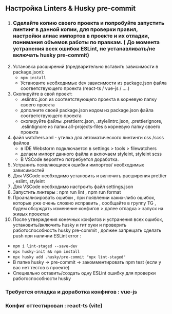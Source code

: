 ## Настройка Linters & Husky pre-commit

1. ### Сделайте копию своего проекта и попробуйте запустить линтинг в данной копии, для проверки правил, настройки алиас импортов в проекте и их отладки, понимания объемов работы по правкам. ( До момента устранения всех ошибок ESLint, не устанавливать/не включать husky pre-commit)
2. Установка расширений (предварительно вставить зависимости в package.json):
   - `npm install`
   - Установите необходимые dev зависимости из package.json файла соответствующего проекта (react-ts / vue-js / ....)
3. Скопируйте в свой проект:
   - .eslintrc.json из соответствующего проекта в корневую папку своего проекта
   - дополните своей package.json кодом из package.json файла соответствующего проекта
   - скопируйте файлы .prettierrc.json, .stylelintrc.json, .prettierignore, .eslintignore из папки all-projects-files в корневую папку своего проекта
4. файл watchers.xml - утилка для автоматического линтинги css /scss файлов
   - в IDE Webstorm подключается в settings > tools > filewatchers
   - делаем импорт данного файла и включаем styleint, styleint scss
   - В VSCode вероятно потребуется доработка.
5. Устранить появляющиеся ошибки импортов/ необходимых зависимостей
6. Для VSCode необходимо установить и включить расширения prettier , eslint, styleint
7. Для VSCode необходимо настроить файл settings.json
8. Запустить линтеры : npm run lint , npm run format
9. Проанализировать ошибки , при появлении каких-либо ошибок, которые уже очень сложно исправить , сообщайте в группу TG , будем обсуждать изменение конфигов > далее отладка > запуск на живых проектах
10. После утверждения конечных конфигов и устранения всех ошибок, установить/включить husky и гит хуки и проверить работоспособность husky pre-commit , должен запрещать сделать push при наличии ESLint error :
- `npm i lint-staged --save-dev`
- `npx husky-init && npm install`
- `npx husky add .husky/pre-commit "npx lint-staged"`
- В папке husky -> pre-commit ->  закомментировать npm test (если у вас нет тестов в проекте)
- Специально оставить/создать одну ESLint ошибку для проверки работоспособности husky

### Требуется отладка и доработка конфигов : **vue-js**
### Конфиг оттестирован : **react-ts (vite)**

